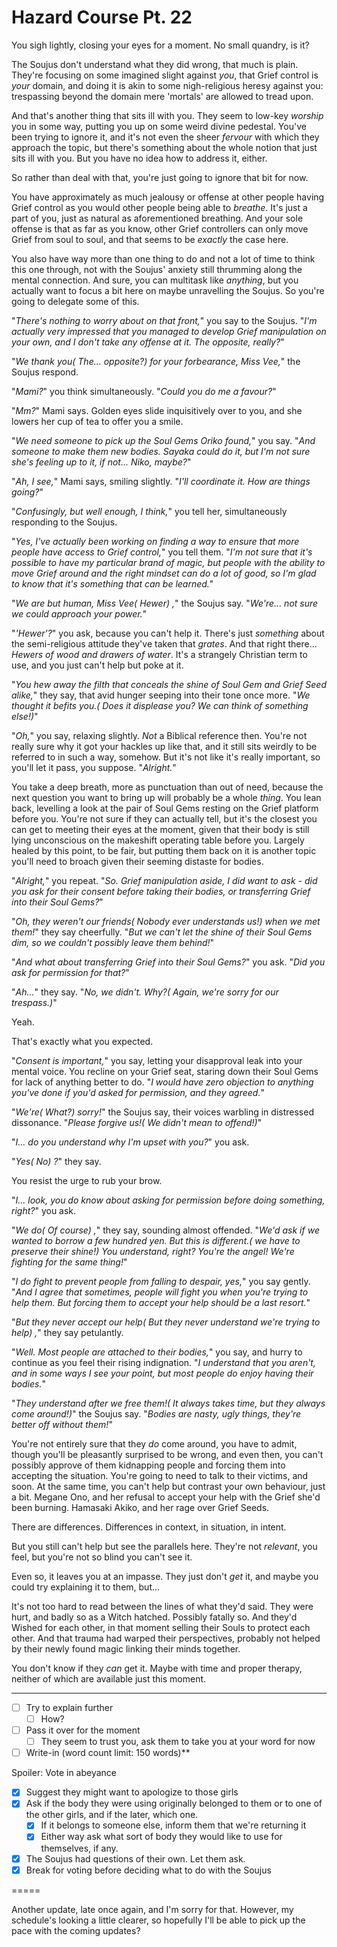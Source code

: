 # Hazard Course Pt. 22

You sigh lightly, closing your eyes for a moment. No small quandry, is it?

The Soujus don't understand what they did wrong, that much is plain. They're focusing on some imagined slight against *you*, that Grief control is *your* domain, and doing it is akin to some nigh-religious heresy against you: trespassing beyond the domain mere 'mortals' are allowed to tread upon.

And that's another thing that sits ill with you. They seem to low-key *worship* you in some way, putting you up on some weird divine pedestal. You've been trying to ignore it, and it's not even the sheer *fervour* with which they approach the topic, but there's something about the whole notion that just sits ill with you. But you have no idea how to address it, either.

So rather than deal with that, you're just going to ignore that bit for now.

You have approximately as much jealousy or offense at other people having Grief control as you would other people being able to *breathe*. It's just a part of you, just as natural as aforementioned breathing. And your sole offense is that as far as you know, other Grief controllers can only move Grief from soul to soul, and that seems to be *exactly* the case here.

You also have way more than one thing to do and not a lot of time to think this one through, not with the Soujus' anxiety still thrumming along the mental connection. And sure, you can multitask like *anything*, but you actually want to focus a bit here on maybe unravelling the Soujus. So you're going to delegate some of this.

"*There's nothing to worry about on that front,*" you say to the Soujus. "*I'm actually very impressed that you managed to develop Grief manipulation on your own, and I don't take any offense at it. The opposite, really?*"

"*We thank you( The... opposite?) for your forbearance, Miss Vee,*" the Soujus respond.

"*Mami?*" you think simultaneously. "*Could you do me a favour?*"

"*Mm?*" Mami says. Golden eyes slide inquisitively over to you, and she lowers her cup of tea to offer you a smile.

"*We need someone to pick up the Soul Gems Oriko found,*" you say. "*And someone to make them new bodies. Sayaka could do it, but I'm not sure she's feeling up to it, if not... Niko, maybe?*"

"*Ah, I see,*" Mami says, smiling slightly. "*I'll coordinate it. How are things going?*"

"*Confusingly, but well enough, I think,*" you tell her, simultaneously responding to the Soujus.

"*Yes, I've actually been working on finding a way to ensure that more people have access to Grief control,*" you tell them. "*I'm not sure that it's possible to have my particular brand of magic, but people with the ability to move Grief around and the right mindset can do a lot of good, so I'm glad to know that it's something that can be learned.*"

"*We are but human, Miss Vee( Hewer) ,*" the Soujus say. "*We're... not sure we could approach your power.*"

"*'Hewer'?*" you ask, because you can't help it. There's just *something* about the semi-religious attitude they've taken that *grates*. And that right there... *Hewers of wood and drawers of water*. It's a strangely Christian term to use, and you just can't help but poke at it.

"*You hew away the *filth* that conceals the shine of Soul Gem and Grief Seed alike,*" they say, that avid hunger seeping into their tone once more. "*We thought it befits you.( Does it displease you? We can think of something else!)*"

"*Oh,*" you say, relaxing slightly. *Not* a Biblical reference then. You're not really sure why it got your hackles up like that, and it still sits weirdly to be referred to in such a way, somehow. But it's not like it's really important, so you'll let it pass, you suppose. "*Alright.*"

You take a deep breath, more as punctuation than out of need, because the next question you want to bring up will probably be a whole *thing*. You lean back, levelling a look at the pair of Soul Gems resting on the Grief platform before you. You're not sure if they can actually tell, but it's the closest you can get to meeting their eyes at the moment, given that their body is still lying unconscious on the makeshift operating table before you. Largely healed by this point, to be fair, but putting them back on it is another topic you'll need to broach given their seeming distaste for bodies.

"*Alright,*" you repeat. "*So. Grief manipulation aside, I did want to ask - did you ask for their consent before taking their bodies, or transferring Grief into their Soul Gems?*"

"*Oh, they weren't our friends( Nobody ever understands us!) when we met them!*" they say cheerfully. "*But we can't let the shine of their Soul Gems dim, so we couldn't possibly leave them behind!*"

"*And what about transferring Grief into their Soul Gems?*" you ask. "*Did you ask for permission for that?*"

"*Ah...*" they say. "*No, we didn't. Why?( Again, we're sorry for our trespass.)*"

Yeah.

That's exactly what you expected.

"*Consent is important,*" you say, letting your disapproval leak into your mental voice. You recline on your Grief seat, staring down their Soul Gems for lack of anything better to do. "*I would have *zero* objection to anything you've done if you'd asked for permission, *and* they agreed.*"

"*We're( What?) sorry!*" the Soujus say, their voices warbling in distressed dissonance. "*Please forgive us!( We didn't mean to offend!)*"

"*I... do you understand why I'm upset with you?*" you ask.

"*Yes( No) ?*" they say.

You resist the urge to rub your brow.

"*I... look, you do know about asking for permission before doing something, right?*" you ask.

"*We do( Of course) ,*" they say, sounding almost offended. "*We'd ask if we wanted to borrow a few hundred yen. But this is different.( we have to preserve their shine!) You understand, right? You're the angel! We're fighting for the same thing!*"

"*I do fight to prevent people from falling to despair, yes,*" you say gently. "*And I agree that sometimes, people will fight you when you're trying to help them. But *forcing* them to accept your help should be a *last* resort.*"

"*But they never accept our help( But they never understand we're trying to help) ,*" they say petulantly.

"*Well. Most people are attached to their bodies,*" you say, and hurry to continue as you feel their rising indignation. "*I understand that you aren't, and in some ways I see your point, but most people *do* enjoy having their bodies.*"

"*They understand after we free them!( It always takes time, but they always come around!)*" the Soujus say. "*Bodies are nasty, ugly things, they're better off without them!*"

You're not entirely sure that they *do* come around, you have to admit, though you'll be pleasantly surprised to be wrong, and even then, you can't possibly approve of them kidnapping people and forcing them into accepting the situation. You're going to need to talk to their victims, and soon. At the same time, you can't help but contrast your own behaviour, just a bit. Megane Ono, and her refusal to accept your help with the Grief she'd been burning. Hamasaki Akiko, and her rage over Grief Seeds.

There are differences. Differences in context, in situation, in intent.

But you still can't help but see the parallels here. They're not *relevant*, you feel, but you're not so blind you can't see it.

Even so, it leaves you at an impasse. They just don't *get* it, and maybe you could try explaining it to them, but...

It's not too hard to read between the lines of what they'd said. They were hurt, and badly so as a Witch hatched. Possibly fatally so. And they'd Wished for each other, in that moment selling their Souls to protect each other. And that trauma had warped their perspectives, probably not helped by their newly found magic linking their minds together.

You don't know if they *can* get it. Maybe with time and proper therapy, neither of which are available just this moment.

---

- [ ] Try to explain further
  - [ ] How?
- [ ] Pass it over for the moment
  - [ ] They seem to trust you, ask them to take you at your word for now
- [ ] Write-in (word count limit: 150 words)**

Spoiler: Vote in abeyance

- [x] Suggest they might want to apologize to those girls
- [x] Ask if the body they were using originally belonged to them or to one of the other girls, and if the later, which one.
  - [x] If it belongs to someone else, inform them that we're returning it
  - [x] Either way ask what sort of body they would like to use for themselves, if any.
- [x] The Soujus had questions of their own. Let them ask.
- [x] Break for voting before deciding what to do with the Soujus

\=====​

Another update, late once again, and I'm sorry for that. However, my schedule's looking a little clearer, so hopefully I'll be able to pick up the pace with the coming updates?
